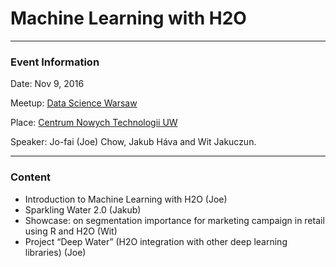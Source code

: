 # Machine Learning with H2O

---

### Event Information

Date: Nov 9, 2016

Meetup: [Data Science Warsaw](https://www.meetup.com/Data-Science-Warsaw/events/235015411/)

Place: [Centrum Nowych Technologii UW](https://maps.google.com/maps?f=q&hl=en&q=Banacha+2c%2C+Warsaw%2C+pl)
  
Speaker: Jo-fai (Joe) Chow, Jakub Háva and Wit Jakuczun.

---

### Content

- Introduction to Machine Learning with H2O (Joe)
- Sparkling Water 2.0 (Jakub)
- Showcase: on segmentation importance for marketing campaign in retail using R and H2O (Wit)
- Project “Deep Water” (H2O integration with other deep learning libraries) (Joe)
